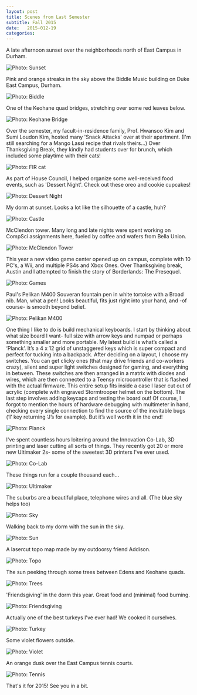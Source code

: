 ```yaml
---
layout: post
title: Scenes from Last Semester
subtitle: Fall 2015
date:   2015-012-19
categories: 
---
```

A late afternoon sunset over the neighborhoods north of East Campus in Durham. 

<img alt="Photo: Sunset" src="http://brianmlin.com/Images/2015.11.29/barn.jpg" style="max-width:630px;">

Pink and orange streaks in the sky above the Biddle Music building on Duke East Campus, Durham. 

<img alt="Photo: Biddle" src="http://brianmlin.com/Images/2015.11.29/Biddle.jpg" style="max-width:630px;">

One of the Keohane quad bridges, stretching over some red leaves below. 

<img alt="Photo: Keohane Bridge" src="http://brianmlin.com/Images/2015.11.29/bridge.jpg" style="max-width:630px;">

Over the semester, my facult-in-residence family, Prof. Hwansoo Kim and Sumi Loudon Kim, hosted many 'Snack Attacks' over at their apartment. (I'm still searching for a Mango Lassi recipe that rivals theirs...) Over Thanksgiving Break, they kindly had students over for brunch, which included some playtime with their cats! 

<img alt="Photo: FIR cat" src="http://brianmlin.com/Images/2015.11.29/cat.jpg" style="max-width:630px;">

As part of House Council, I helped organize some well-received food events, such as 'Dessert Night'. Check out these oreo and cookie cupcakes! 

<img alt="Photo: Dessert Night" src="http://brianmlin.com/Images/2015.11.29/desert.jpg" style="max-width:630px;">

My dorm at sunset. Looks a lot like the silhouette of a castle, huh? 

<img alt="Photo: Castle" src="http://brianmlin.com/Images/2015.11.29/fort.jpg" style="max-width:630px;">

McClendon tower. Many long and late nights were spent working on CompSci assignments here, fueled by coffee and wafers from Bella Union. 

<img alt="Photo: McClendon Tower" src="http://brianmlin.com/Images/2015.11.29/McClendon.jpg" style="max-width:630px;">

This year a new video game center opened up on campus, complete with 10 PC's, a Wii, and multiple PS4s and Xbox Ones. Over Thanksgiving break, Austin and I attempted to finish the story of Borderlands: The Presequel. 

<img alt="Photo: Games" src="http://brianmlin.com/Images/2015.11.29/Mount.jpg" style="max-width:630px;">

Paul's Pelikan M400 Souveran fountain pen in white tortoise with a Broad nib. Man, what a pen! Looks beautiful, fits just right into your hand, and -of course- is smooth beyond belief. 

<img alt="Photo: Pelikan M400" src="http://brianmlin.com/Images/2015.11.29/pelican.jpg" style="max-width:630px;">

One thing I like to do is build mechanical keyboards. I start by thinking about what size board I want- full size with arrow keys and numpad or perhaps something smaller and more portable. My latest build is what’s called a ‘Planck’. It’s a 4 x 12 grid of unstaggered keys which is super compact and perfect for tucking into a backpack. After deciding on a layout, I choose my switches. You can get clicky ones (that may drive friends and co-workers crazy), silent and super light switches designed for gaming, and everything in between. These switches are then arranged in a matrix with diodes and wires, which are then connected to a Teensy microcontroller that is flashed with the actual firmware. This entire setup fits inside a case I laser cut out of acrylic (complete with engraved Stormtrooper helmet on the bottom). The last step involves adding keycaps and testing the board out! Of course, I forgot to mention the hours of hardware debugging with multimeter in hand, checking every single connection to find the source of the inevitable bugs (‘I’ key returning ‘J’s for example). But it’s well worth it in the end!

<img alt="Photo: Planck" src="http://brianmlin.com/Images/2015.11.29/Planck.jpg" style="max-width:630px;">

I've spent countless hours loitering around the Innovation Co-Lab, 3D printing and laser cutting all sorts of things. They recently got 20 or more new Ultimaker 2s- some of the sweetest 3D printers I've ever used. 

<img alt="Photo: Co-Lab" src="http://brianmlin.com/Images/2015.08.02/shelf.jpg" style="max-width:630px;">

These things run for a couple thousand each...  

<img alt="Photo: Ultimaker" src="http://brianmlin.com/Images/2015.11.29/ultimaker.jpg" style="max-width:630px;">

The suburbs are a beautiful place, telephone wires and all. (The blue sky helps too)

<img alt="Photo: Sky" src="http://brianmlin.com/Images/2015.11.29/sky.jpg" style="max-width:630px;">

Walking back to my dorm with the sun in the sky. 

<img alt="Photo: Sun" src="http://brianmlin.com/Images/2015.11.29/stones.jpg" style="max-width:630px;">

A lasercut topo map made by my outdoorsy friend Addison. 

<img alt="Photo: Topo" src="http://brianmlin.com/Images/2015.11.29/topo.jpg" style="max-width:630px;">

The sun peeking through some trees between Edens and Keohane quads. 

<img alt="Photo: Trees" src="http://brianmlin.com/Images/2015.11.29/trees.jpg" style="max-width:630px;">

'Friendsgiving' in the dorm this year. Great food and (minimal) food burning. 

<img alt="Photo: Friendsgiving" src="http://brianmlin.com/Images/2015.11.29/creation.jpg" style="max-width:630px;">

Actually one of the best turkeys I've ever had! We cooked it ourselves. 

<img alt="Photo: Turkey" src="http://brianmlin.com/Images/2015.11.29/Turkey.jpg" style="max-width:630px;">

Some violet flowers outside.  

<img alt="Photo: Violet" src="http://brianmlin.com/Images/2015.11.29/violet.jpg" style="max-width:630px;">

An orange dusk over the East Campus tennis courts.  

<img alt="Photo: Tennis" src="http://brianmlin.com/Images/2015.11.29/sunsetCourts.jpg" style="max-width:630px;">

That's it for 2015! See you in a bit. 